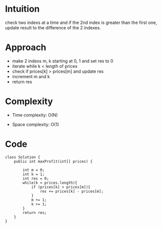 # Intuition
<!-- Describe your first thoughts on how to solve this problem. -->
check two indexs at a time and if the 2nd index is greater than the first one, update result to the difference of the 2 indexes.
# Approach
<!-- Describe your approach to solving the problem. -->
- make 2 indexs m, k starting at 0, 1 and set res to 0
- iterate while k < length of prices
- check if prices[k] > prices[m] and update res
- increment m and k
- return res
# Complexity
- Time complexity: O(N)
<!-- Add your time complexity here, e.g. $$O(n)$$ -->

- Space complexity: O(1)
<!-- Add your space complexity here, e.g. $$O(n)$$ -->

# Code
```
class Solution {
    public int maxProfit(int[] prices) {

        int m = 0;
        int k = 1;
        int res = 0;
        while(k < prices.length){
            if (prices[k] > prices[m]){
                res += prices[k] - prices[m];
            }
            m += 1;
            k += 1;
        }
        return res;
    }
}
```